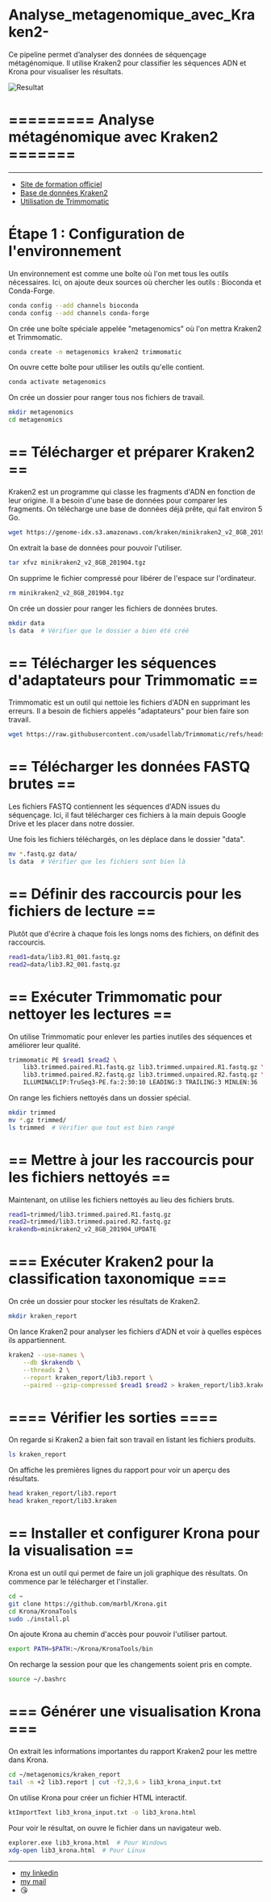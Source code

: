 # Analyse_metagenomique_avec_Kraken2-
Ce pipeline permet d’analyser des données de séquençage métagénomique. Il utilise Kraken2 pour classifier les séquences ADN et Krona pour visualiser les résultats.

![Resultat](https://github.com/user-attachments/assets/75f70c66-a26a-4267-8682-e4dac5a475b0)

# ========= Analyse métagénomique avec Kraken2 =======
---
* [Site de formation officiel](https://ugene.net/metagenomic-classification-with-kraken/)
* [Base de données Kraken2](https://benlangmead.github.io/aws-indexes/k2)
* [Utilisation de Trimmomatic](http://www.usadellab.org/cms/?page=trimmomatic)

# Étape 1 : Configuration de l'environnement
Un environnement est comme une boîte où l'on met tous les outils nécessaires.
Ici, on ajoute deux sources où chercher les outils : Bioconda et Conda-Forge.

```bash
conda config --add channels bioconda
conda config --add channels conda-forge
```
 On crée une boîte spéciale appelée "metagenomics" où l'on mettra Kraken2 et Trimmomatic.
```bash
conda create -n metagenomics kraken2 trimmomatic
```
On ouvre cette boîte pour utiliser les outils qu'elle contient.
```bash
conda activate metagenomics
```

On crée un dossier pour ranger tous nos fichiers de travail.
```bash
mkdir metagenomics
cd metagenomics
```

# == Télécharger et préparer Kraken2 ==
Kraken2 est un programme qui classe les fragments d'ADN en fonction de leur origine.
Il a besoin d'une base de données pour comparer les fragments.
On télécharge une base de données déjà prête, qui fait environ 5 Go.
```bash
wget https://genome-idx.s3.amazonaws.com/kraken/minikraken2_v2_8GB_201904.tgz
```
On extrait la base de données pour pouvoir l'utiliser.
```bash
tar xfvz minikraken2_v2_8GB_201904.tgz
```

On supprime le fichier compressé pour libérer de l'espace sur l'ordinateur.
```bash
rm minikraken2_v2_8GB_201904.tgz
```
On crée un dossier pour ranger les fichiers de données brutes.
```bash
mkdir data
ls data  # Vérifier que le dossier a bien été créé
```
# == Télécharger les séquences d'adaptateurs pour Trimmomatic ==
Trimmomatic est un outil qui nettoie les fichiers d'ADN en supprimant les erreurs.
Il a besoin de fichiers appelés "adaptateurs" pour bien faire son travail.
```bash
wget https://raw.githubusercontent.com/usadellab/Trimmomatic/refs/heads/main/adapters/TruSeq3-PE.fa
```
# == Télécharger les données FASTQ brutes ==
Les fichiers FASTQ contiennent les séquences d'ADN issues du séquençage.
Ici, il faut télécharger ces fichiers à la main depuis Google Drive et les placer dans notre dossier.

Une fois les fichiers téléchargés, on les déplace dans le dossier "data".
```bash
mv *.fastq.gz data/
ls data  # Vérifier que les fichiers sont bien là
```
# == Définir des raccourcis pour les fichiers de lecture ==
Plutôt que d'écrire à chaque fois les longs noms des fichiers, on définit des raccourcis.
```bash
read1=data/lib3.R1_001.fastq.gz
read2=data/lib3.R2_001.fastq.gz
```
# == Exécuter Trimmomatic pour nettoyer les lectures ==
On utilise Trimmomatic pour enlever les parties inutiles des séquences et améliorer leur qualité.
```bash
trimmomatic PE $read1 $read2 \
    lib3.trimmed.paired.R1.fastq.gz lib3.trimmed.unpaired.R1.fastq.gz \
    lib3.trimmed.paired.R2.fastq.gz lib3.trimmed.unpaired.R2.fastq.gz \
    ILLUMINACLIP:TruSeq3-PE.fa:2:30:10 LEADING:3 TRAILING:3 MINLEN:36
```
On range les fichiers nettoyés dans un dossier spécial.
```bash
mkdir trimmed
mv *.gz trimmed/
ls trimmed  # Vérifier que tout est bien rangé
```

# == Mettre à jour les raccourcis pour les fichiers nettoyés ==
Maintenant, on utilise les fichiers nettoyés au lieu des fichiers bruts.
```bash
read1=trimmed/lib3.trimmed.paired.R1.fastq.gz
read2=trimmed/lib3.trimmed.paired.R2.fastq.gz
krakendb=minikraken2_v2_8GB_201904_UPDATE
```

# === Exécuter Kraken2 pour la classification taxonomique ===
On crée un dossier pour stocker les résultats de Kraken2.
```bash
mkdir kraken_report
```

On lance Kraken2 pour analyser les fichiers d'ADN et voir à quelles espèces ils appartiennent.
```bash
kraken2 --use-names \
    --db $krakendb \
    --threads 2 \
    --report kraken_report/lib3.report \
    --paired --gzip-compressed $read1 $read2 > kraken_report/lib3.kraken
```
# ==== Vérifier les sorties ====
On regarde si Kraken2 a bien fait son travail en listant les fichiers produits.
```bash
ls kraken_report
```
On affiche les premières lignes du rapport pour voir un aperçu des résultats.
```bash
head kraken_report/lib3.report
head kraken_report/lib3.kraken
```
# == Installer et configurer Krona pour la visualisation ==
Krona est un outil qui permet de faire un joli graphique des résultats.
On commence par le télécharger et l'installer.
```bash
cd ~
git clone https://github.com/marbl/Krona.git
cd Krona/KronaTools
sudo ./install.pl
```
On ajoute Krona au chemin d'accès pour pouvoir l'utiliser partout.
```bash
export PATH=$PATH:~/Krona/KronaTools/bin
```
On recharge la session pour que les changements soient pris en compte.
```bash
source ~/.bashrc
```
# === Générer une visualisation Krona ===
On extrait les informations importantes du rapport Kraken2 pour les mettre dans Krona.
```bash
cd ~/metagenomics/kraken_report
tail -n +2 lib3.report | cut -f2,3,6 > lib3_krona_input.txt
```
On utilise Krona pour créer un fichier HTML interactif.
```bash
ktImportText lib3_krona_input.txt -o lib3_krona.html
```
Pour voir le résultat, on ouvre le fichier dans un navigateur web.
```bash
explorer.exe lib3_krona.html  # Pour Windows
xdg-open lib3_krona.html  # Pour Linux
```
---
* [my linkedin](https://www.linkedin.com/in/ines-kouadio-668bb8298/)
* [my mail](kouadioines989@gmail.com) 
* 😘 


